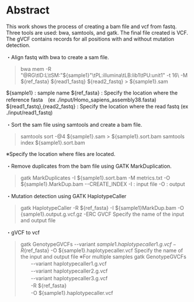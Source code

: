 # Abstract 
This work shows the process of creating a bam file and vcf from fastq.
Three tools are used: bwa, samtools, and gatk.
The final file created is VCF.
The gVCF contains records for all positions with and without mutation detection.

<Procedure>
・Align fastq with bwa to create a sam file.
 
>bwa mem -R "@RG\tID:L\tSM:"${sample1}"\tPL:illumina\tLB:lib1\tPU:unit1" -t 16\ 
 -M ${ref_fasta} ${read1_fastq} ${read2_fastq} > ${sample1}.sam
 
${sample1} : sample name
${ref_fasta} : Specify the location where the reference fasta　(ex ./input/Homo_sapiens_assembly38.fasta)
${read1_fastq},{read2_fastq} : Specify the location where the read fastq (ex ./input/read1_fastq)

・Sort the sam file using samtools and create a bam file.
>samtools sort -@4 ${sample1}.sam > ${sample1}.sort.bam
>samtools index ${sample1}.sort.bam
 
※Specify the location where files are located.

・Remove duplicates from the bam file using GATK MarkDuplication.
>gatk  MarkDuplicates   -I ${sample1}.sort.bam   -M metrics.txt   -O ${sample1}.MarkDup.bam --CREATE_INDEX
-I : input file
-O : output 

・Mutation detection using GATK HaplotypeCaller
>gatk HaplotypeCaller -R ${ref_fasta} -I ${sample1}MarkDup.bam -O {sample1}.output.g.vcf.gz -ERC GVCF
Specify the name of the input and output file

・gVCF to vcf
>gatk GenotypeGVCFs --variant ${sample1}.haplotypecaller1.g.vcf -R　${ref_fasta} -O ${sample1}.haplotypecaller.vcf
Specify the name of the input and output file
※For multiple samples
>gatk GenotypeGVCFs \
　　--variant haplotypecaller1.g.vcf \
　　--variant haplotypecaller2.g.vcf \
　　--variant haplotypecaller3.g.vcf \
　　-R ${ref_fasta} \
　　-O ${sample1}.haplotypecaller.vcf
